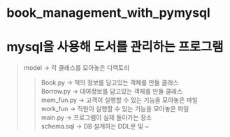 # book_management_with_pymysql
mysql을 사용해 도서를 관리하는 프로그램<br>
====================================
> model -> 각 클래스를 모아놓은 디렉토리<br>
> > Book.py -> 책의 정보를 담고있는 객체를 만들 클래스<br>
> > Borrow.py -> 대여정보를 담고있는 객체를 만들 클래스<br>
> mem_fun.py -> 고객이 실행할 수 있는 기능을 모아놓은 파일<br>
> work_fun -> 직원이 실행할 수 있는 기능을 모아놓은 파일<br>
> main.py -> 프로그램이 실제 돌아가는 장소<br>
> schema.sql -> DB 설계하는 DDL문 및 ~<br>
